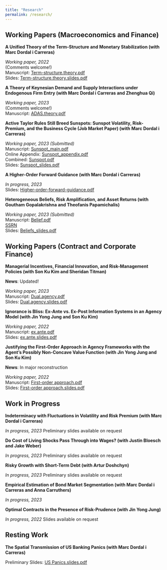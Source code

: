 ```yaml
---
title: "Research"
permalink: /research/
---
```


## Working Papers (Macroeconomics and Finance)

**A Unified Theory of the Term-Structure and Monetary Stabilization (with Marc Dordal i Carreras)** 

  *Working paper, 2022*     
  (Comments welcome!)\
  Manuscript: [Term-structure.theory.pdf](/files/Term_Structure.pdf)   
  Slides: [Term-structure.theory.slides.pdf](/files/0Seung_JMP2_slides.pdf)  


**A Theory of Keynesian Demand and Supply Interactions under Endogenous Firm Entry (with Marc Dordal i Carreras and Zhenghua Qi)** 

  *Working paper, 2023*     
  (Comments welcome!)\
  Manuscript: [ADAS.theory.pdf](/files/ADAS_Theory.pdf)   


**Active Taylor Rules Still Breed Sunspots: Sunspot Volatility, Risk-Premium, and the Business Cycle (Job Market Paper) (with Marc Dordal i Carreras)** 
  
  *Working paper, 2023 (Submitted)*  
  Manuscript: [Sunspot_main.pdf](/files/Sunspot_main.pdf)  
  Online Appendix: [Sunspot_appendix.pdf](/files/Sunspot_online_appendix.pdf)  
  Combined: [Sunspot.pdf](/files/Sunspot_main+onlineappendix.pdf)  
  Slides: [Sunspot_slides.pdf](/files/Sunspot_slides.pdf)  


**A Higher-Order Forward Guidance (with Marc Dordal i Carreras)**  

  *In progress, 2023*\
  Slides: [Higher-order-forward-guidance.pdf](/files/higherFG_slides.pdf)  


**Heterogeneous Beliefs, Risk Amplification, and Asset Returns (with Goutham Gopalakrishna and Theofanis Papamichalis)** 
  
  *Working paper, 2023 (Submitted)*  
  Manuscript: [Belief.pdf](/files/Beliefs.pdf)    
  [SSRN](https://papers.ssrn.com/sol3/papers.cfm?abstract_id=3932647)     
  Slides: [Beliefs_slides.pdf](/files/Beliefs_slides.pdf)  




## Working Papers (Contract and Corporate Finance)


**Managerial Incentives, Financial Innovation, and Risk-Management Policies (with Son Ku Kim and Sheridan Titman)** 

  **News**: Updated!
  
  *Working paper, 2023*  
  Manuscript: [Dual.agency.pdf](/files/klt_revised_v1.pdf)  
  Slides: [Dual.agency.slides.pdf](/files/Dual_agency_and_risk_management.pdf)    
 
 
**Ignorance is Bliss: Ex-Ante vs. Ex-Post Information Systems in an Agency Model (with Jin Yong Jung and Son Ku Kim)** 
  
  *Working paper, 2022*  
  Manuscript: [ex.ante.pdf](/files/Ex_Post_vs_Ex_Ante.pdf)  
  Slides: [ex.ante.slides.pdf](/files/Ex_Post_vs_Ex_Ante_slides.pdf)    


**Justifying the First-Order Approach in Agency Frameworks with the Agent’s Possibly Non-Concave Value Function (with Jin Yong Jung and Son Ku Kim)** 

  **News**: In major reconstruction

  *Working paper, 2022*  
  Manuscript: [First-order approach.pdf](/files/First_order_approach_draft.pdf)  
  Slides: [First-order approach.slides.pdf](/files/First_order_approach_slides.pdf)  



## Work in Progress

**Indeterminacy with Fluctuations in Volatility and Risk Premium (with Marc Dordal i Carreras)**  

  *In progress, 2023* Preliminary slides available on request

**Do Cost of Living Shocks Pass Through into Wages? (with Justin Bloesch and Jake Weber)**  

  *In progress, 2023* Preliminary slides available on request

**Risky Growth with Short-Term Debt (with Artur Doshchyn)**  

  *In progress, 2023* Preliminary slides available on request
  
**Empirical Estimation of Bond Market Segmentation (with Marc Dordal i Carreras and Anna Carruthers)**  

  *In progress, 2023* 
  
**Optimal Contracts in the Presence of Risk-Prudence (with Jin Yong Jung)**  

  *In progress, 2022*  Slides available on request




## Resting Work

**The Spatial Transmission of US Banking Panics (with Marc Dordal i Carreras)**  

  Preliminary Slides: [US Panics.slides.pdf](/files/US_Panics_paper.pdf)

